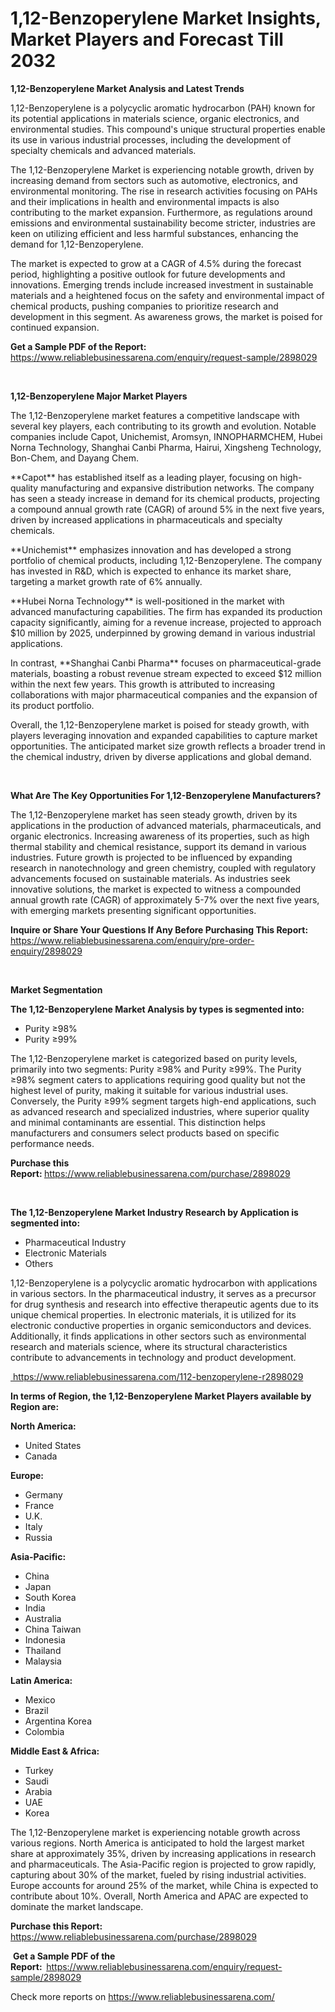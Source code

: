 <p><h1>1,12-Benzoperylene Market Insights, Market Players and Forecast Till 2032</h1></p><p><strong>1,12-Benzoperylene Market Analysis and Latest Trends</strong></p>
<p><p>1,12-Benzoperylene is a polycyclic aromatic hydrocarbon (PAH) known for its potential applications in materials science, organic electronics, and environmental studies. This compound's unique structural properties enable its use in various industrial processes, including the development of specialty chemicals and advanced materials. </p><p>The 1,12-Benzoperylene Market is experiencing notable growth, driven by increasing demand from sectors such as automotive, electronics, and environmental monitoring. The rise in research activities focusing on PAHs and their implications in health and environmental impacts is also contributing to the market expansion. Furthermore, as regulations around emissions and environmental sustainability become stricter, industries are keen on utilizing efficient and less harmful substances, enhancing the demand for 1,12-Benzoperylene. </p><p>The market is expected to grow at a CAGR of 4.5% during the forecast period, highlighting a positive outlook for future developments and innovations. Emerging trends include increased investment in sustainable materials and a heightened focus on the safety and environmental impact of chemical products, pushing companies to prioritize research and development in this segment. As awareness grows, the market is poised for continued expansion.</p></p>
<p><strong>Get a Sample PDF of the Report:&nbsp;</strong> <a href="https://www.reliablebusinessarena.com/enquiry/request-sample/2898029?utm_campaign=3263&utm_medium=2&utm_source=Github&utm_content=ia&utm_term=15032025&utm_id=112-benzoperylene">https://www.reliablebusinessarena.com/enquiry/request-sample/2898029</a></p>
<p>&nbsp;</p>
<p><strong>1,12-Benzoperylene Major Market Players</strong></p>
<p><p>The 1,12-Benzoperylene market features a competitive landscape with several key players, each contributing to its growth and evolution. Notable companies include Capot, Unichemist, Aromsyn, INNOPHARMCHEM, Hubei Norna Technology, Shanghai Canbi Pharma, Hairui, Xingsheng Technology, Bon-Chem, and Dayang Chem.</p><p>**Capot** has established itself as a leading player, focusing on high-quality manufacturing and expansive distribution networks. The company has seen a steady increase in demand for its chemical products, projecting a compound annual growth rate (CAGR) of around 5% in the next five years, driven by increased applications in pharmaceuticals and specialty chemicals.</p><p>**Unichemist** emphasizes innovation and has developed a strong portfolio of chemical products, including 1,12-Benzoperylene. The company has invested in R&D, which is expected to enhance its market share, targeting a market growth rate of 6% annually.</p><p>**Hubei Norna Technology** is well-positioned in the market with advanced manufacturing capabilities. The firm has expanded its production capacity significantly, aiming for a revenue increase, projected to approach $10 million by 2025, underpinned by growing demand in various industrial applications.</p><p>In contrast, **Shanghai Canbi Pharma** focuses on pharmaceutical-grade materials, boasting a robust revenue stream expected to exceed $12 million within the next few years. This growth is attributed to increasing collaborations with major pharmaceutical companies and the expansion of its product portfolio.</p><p>Overall, the 1,12-Benzoperylene market is poised for steady growth, with players leveraging innovation and expanded capabilities to capture market opportunities. The anticipated market size growth reflects a broader trend in the chemical industry, driven by diverse applications and global demand.</p></p>
<p>&nbsp;</p>
<p><strong>What Are The Key Opportunities For 1,12-Benzoperylene Manufacturers?</strong></p>
<p><p>The 1,12-Benzoperylene market has seen steady growth, driven by its applications in the production of advanced materials, pharmaceuticals, and organic electronics. Increasing awareness of its properties, such as high thermal stability and chemical resistance, support its demand in various industries. Future growth is projected to be influenced by expanding research in nanotechnology and green chemistry, coupled with regulatory advancements focused on sustainable materials. As industries seek innovative solutions, the market is expected to witness a compounded annual growth rate (CAGR) of approximately 5-7% over the next five years, with emerging markets presenting significant opportunities.</p></p>
<p><strong>Inquire or Share Your Questions If Any Before Purchasing This Report:</strong> <a href="https://www.reliablebusinessarena.com/enquiry/pre-order-enquiry/2898029?utm_campaign=3263&utm_medium=2&utm_source=Github&utm_content=ia&utm_term=15032025&utm_id=112-benzoperylene">https://www.reliablebusinessarena.com/enquiry/pre-order-enquiry/2898029</a></p>
<p>&nbsp;</p>
<p><strong>Market Segmentation</strong></p>
<p><strong>The 1,12-Benzoperylene Market Analysis by types is segmented into:</strong></p>
<p><ul><li>Purity ≥98%</li><li>Purity ≥99%</li></ul></p>
<p><p>The 1,12-Benzoperylene market is categorized based on purity levels, primarily into two segments: Purity ≥98% and Purity ≥99%. The Purity ≥98% segment caters to applications requiring good quality but not the highest level of purity, making it suitable for various industrial uses. Conversely, the Purity ≥99% segment targets high-end applications, such as advanced research and specialized industries, where superior quality and minimal contaminants are essential. This distinction helps manufacturers and consumers select products based on specific performance needs.</p></p>
<p><strong>Purchase this Report:&nbsp;</strong><a href="https://www.reliablebusinessarena.com/purchase/2898029?utm_campaign=3263&utm_medium=2&utm_source=Github&utm_content=ia&utm_term=15032025&utm_id=112-benzoperylene">https://www.reliablebusinessarena.com/purchase/2898029</a></p>
<p>&nbsp;</p>
<p><strong>The 1,12-Benzoperylene Market Industry Research by Application is segmented into:</strong></p>
<p><ul><li>Pharmaceutical Industry</li><li>Electronic Materials</li><li>Others</li></ul></p>
<p><p>1,12-Benzoperylene is a polycyclic aromatic hydrocarbon with applications in various sectors. In the pharmaceutical industry, it serves as a precursor for drug synthesis and research into effective therapeutic agents due to its unique chemical properties. In electronic materials, it is utilized for its electronic conductive properties in organic semiconductors and devices. Additionally, it finds applications in other sectors such as environmental research and materials science, where its structural characteristics contribute to advancements in technology and product development.</p></p>
<p><a href="https://www.reliablebusinessarena.com/112-benzoperylene-r2898029?utm_campaign=3263&utm_medium=2&utm_source=Github&utm_content=ia&utm_term=15032025&utm_id=112-benzoperylene">&nbsp;https://www.reliablebusinessarena.com/112-benzoperylene-r2898029</a></p>
<p><strong>In terms of Region, the 1,12-Benzoperylene Market Players available by Region are:</strong></p>
<p>
    <p> <strong> North America: </strong>
        <ul>
            <li>United States</li>
            <li>Canada</li>
        </ul>
        </p> 
    <p> <strong> Europe: </strong>
        <ul>
            <li>Germany</li>
            <li>France</li>
            <li>U.K.</li>
            <li>Italy</li>
            <li>Russia</li>
        </ul>
        </p> 
    <p> <strong> Asia-Pacific: </strong>
        <ul>
            <li>China</li>
            <li>Japan</li>
            <li>South Korea</li>
            <li>India</li>
            <li>Australia</li>
            <li>China Taiwan</li>
            <li>Indonesia</li>
            <li>Thailand</li>
            <li>Malaysia</li>
        </ul>
        </p> 
    <p> <strong> Latin America: </strong>
        <ul>
            <li>Mexico</li>
            <li>Brazil</li>
            <li>Argentina Korea</li>
            <li>Colombia</li>
        </ul>
        </p> 
    <p> <strong> Middle East & Africa: </strong>
        <ul>
            <li>Turkey</li>
            <li>Saudi</li>
            <li>Arabia</li>
            <li>UAE</li>
            <li>Korea</li>
        </ul>
    </p>
    </p>
<p><p>The 1,12-Benzoperylene market is experiencing notable growth across various regions. North America is anticipated to hold the largest market share at approximately 35%, driven by increasing applications in research and pharmaceuticals. The Asia-Pacific region is projected to grow rapidly, capturing about 30% of the market, fueled by rising industrial activities. Europe accounts for around 25% of the market, while China is expected to contribute about 10%. Overall, North America and APAC are expected to dominate the market landscape.</p></p>
<p><strong>Purchase this Report: </strong><a href="https://www.reliablebusinessarena.com/purchase/2898029?utm_campaign=3263&utm_medium=2&utm_source=Github&utm_content=ia&utm_term=15032025&utm_id=112-benzoperylene">https://www.reliablebusinessarena.com/purchase/2898029</a></p>
<p>&nbsp;<strong>Get a Sample PDF of the Report:&nbsp;&nbsp;</strong><a href="https://www.reliablebusinessarena.com/enquiry/request-sample/2898029?utm_campaign=3263&utm_medium=2&utm_source=Github&utm_content=ia&utm_term=15032025&utm_id=112-benzoperylene">https://www.reliablebusinessarena.com/enquiry/request-sample/2898029</a></p>
<p><strong></strong></p>
<p>Check more reports on <a href="https://www.reliablebusinessarena.com/?utm_campaign=3263&utm_medium=2&utm_source=Github&utm_content=ia&utm_term=15032025&utm_id=112-benzoperylene">https://www.reliablebusinessarena.com/</a></p>